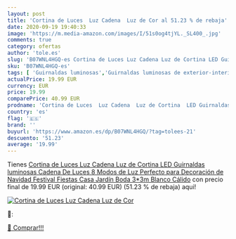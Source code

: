 ```yaml
---
layout: post
title: 'Cortina de Luces  Luz Cadena  Luz de Cor al 51.23 % de rebaja'
date: 2020-09-19 19:40:33
image: 'https://m.media-amazon.com/images/I/51s0og4tjYL._SL400_.jpg'
comments: true
category: ofertas
author: 'tole.es'
slug: 'B07WNL4HGQ-es Cortina de Luces Luz Cadena Luz de Cortina LED Guirnaldas...'
sku: 'B07WNL4HGQ-es'
tags: [ 'Guirnaldas luminosas','Guirnaldas luminosas de exterior-interior','Guirnaldas luminosas de interior','Iluminación','navidad', ]
actualPrice: 19.99 EUR
currency: EUR
price: 19.99
comparePrice: 40.99 EUR
prodname: 'Cortina de Luces  Luz Cadena  Luz de Cortina  LED Guirnaldas luminosas  Cadena De Luces  8 Modos de Luz Perfecto para Decoración de Navidad  Festival Fiestas  Casa Jardín Boda  3*3m Blanco Cálido'
country: 'es'
flag: '🇪🇸'
brand: ''
buyurl: 'https://www.amazon.es/dp/B07WNL4HGQ/?tag=tolees-21'
descuento: '51.23'
average: '19.99'
---
```


Tienes [Cortina de Luces  Luz Cadena  Luz de Cortina  LED Guirnaldas luminosas  Cadena De Luces  8 Modos de Luz Perfecto para Decoración de Navidad  Festival Fiestas  Casa Jardín Boda  3*3m Blanco Cálido](https://www.amazon.es/dp/B07WNL4HGQ/?tag=tolees-21) con precio final de  19.99 EUR (original: 40.99 EUR) (51.23 %  de rebaja) aqui!

[![Cortina de Luces  Luz Cadena  Luz de Cor](https://m.media-amazon.com/images/I/51s0og4tjYL._SL400_.jpg)](https://www.amazon.es/dp/B07WNL4HGQ/?tag=tolees-21)

🔎:


[🛒 Comprar!!!](https://www.amazon.es/dp/B07WNL4HGQ/?tag=tolees-21)
